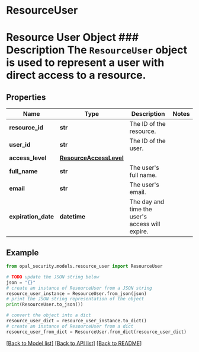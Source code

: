 # ResourceUser

# Resource User Object ### Description The `ResourceUser` object is used to represent a user with direct access to a resource.

## Properties

Name | Type | Description | Notes
------------ | ------------- | ------------- | -------------
**resource_id** | **str** | The ID of the resource. | 
**user_id** | **str** | The ID of the user. | 
**access_level** | [**ResourceAccessLevel**](ResourceAccessLevel.md) |  | 
**full_name** | **str** | The user&#39;s full name. | 
**email** | **str** | The user&#39;s email. | 
**expiration_date** | **datetime** | The day and time the user&#39;s access will expire. | 

## Example

```python
from opal_security.models.resource_user import ResourceUser

# TODO update the JSON string below
json = "{}"
# create an instance of ResourceUser from a JSON string
resource_user_instance = ResourceUser.from_json(json)
# print the JSON string representation of the object
print(ResourceUser.to_json())

# convert the object into a dict
resource_user_dict = resource_user_instance.to_dict()
# create an instance of ResourceUser from a dict
resource_user_from_dict = ResourceUser.from_dict(resource_user_dict)
```
[[Back to Model list]](../README.md#documentation-for-models) [[Back to API list]](../README.md#documentation-for-api-endpoints) [[Back to README]](../README.md)


